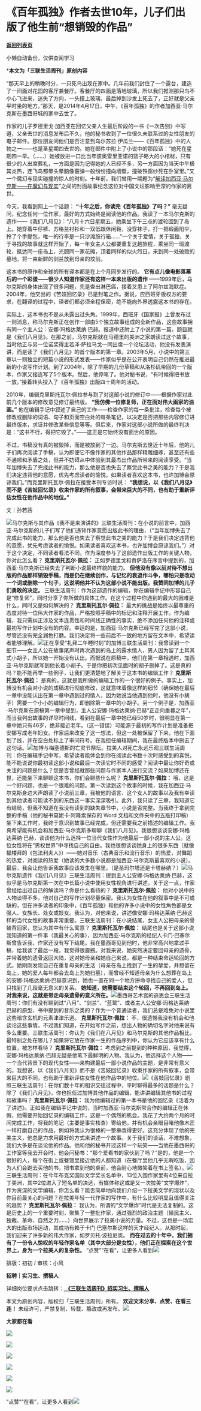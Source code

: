 # 《百年孤独》作者去世10年，儿子们出版了他生前“想销毁的作品”

[**返回列表页**](/gzh/三联生活周刊)

小懒自动备份，仅供查阅学习

***本文为「三联生活周刊」原创内容**  
  

  

“那天早上的稍晚时分，一只死鸟出现在家中。几年前我们封住了一个露台，建造了一间面对花园的客厅兼餐厅。客餐厅的四面是落地玻璃，所以我们推测那只鸟不小心飞进来，迷失了方向，一头撞上玻璃，最后掉到沙发上死去了，正好就是父亲平时坐的地方。”那天，是2014年4月17日，中午，《百年孤独》的作者加西亚·马尔克斯在墨西哥城的家中去世了。

作家的儿子罗德里戈·加西亚在回忆父亲人生最后阶段的一书《一次告别》中写道，父亲去世的消息发布后不久，他的秘书收到了一位很久未联系过的女性朋友的电子邮件。那位朋友问他们是否注意到乌尔苏拉·伊瓜兰——《百年孤独》中的人物之一——也是圣星期四去世的。她在邮件中附上了小说中的那段话：“她死在星期四一早。（……）她被放进一口比当年装奥雷里亚诺的篮子略大的小棺材，只有很少的人出席葬礼，一方面是因为记得她的人已经不多，另一方面因为当天中午极其炎热，连飞鸟都晕头晕脑像霰弹一般纷纷撞向墙壁，撞破铁窗纱死在卧室里。”又一个魔幻与现实碰撞的惊人的时刻。十年前，我们曾用一期题为“[解读加西亚·马尔克斯——在魔幻与现实](http://mp.weixin.qq.com/s?__biz=MTc5MTU3NTYyMQ==&mid=203232288&idx=1&sn=bb37547b08cf44f6fffa90e1ac9c2050&chksm=cb1f050afc688c1cc0d5c5089204903136694936f28f49f94bfac37099befa591cd434aee355&scene=21#wechat_redirect)”之间的封面故事纪念这位对中国文坛影响至深的作家的离世。

今天，我看到网上一个话题： **“十年之后，你读完《百年孤独》了吗？”**
毫无疑问，纪念任何一位作家，最好的方式始终是阅读他的作品。我读了一本马尔克斯的遗作——《我们八月见》：“八月十六日星期五，她乘坐下午三点的渡轮回到了岛上。她穿着牛仔裤、苏格兰衬衫和一双低跟休闲鞋，没穿袜子，打一把缎面阳伞，拎了个手提包，唯一的行李是一只沙滩旅行箱……”一个关于爱情，关于孤独，关于寻找的故事就这样开始了，每一年女主人公都要重复这趟旅程，乘坐同一班渡轮，抵达同一座岛上，光顾同一家花摊，顶着同样的似火烈日，来到同一处破败的墓地，将一束新鲜的剑兰放到母亲的坟前。

这本书的原作和全球的所有译本都是在上个月同步发行的。 **它有点儿像电影落幕后的一个彩蛋——很少人知道作家还有这样一本未出版的遗作**
——1999年后，马尔克斯的身体出现了很多问题，先是查出淋巴癌，接着又患上了阿尔兹海默症。2004年，他交出的《苦妓回忆录》已是封笔之作。据说，应西班牙版权方的要求，在翻译的过程中，译者们都必须全程保密，绝不能向外界透露这本书的存在。

实际上，这本书也不是从未露出过头角。1999年，西班牙《国家报》上曾发布过一则消息，称马尔克斯正在创作一部由5个独立故事组成的全新作品，这些故事拥有同一个主人公：安娜·玛格达莱纳·巴赫。报道中还附上了小说的第一篇，题目就是《我们八月见》。在那之前，马尔克斯就在马德里的美洲之家朗读过这个故事，当时他正与另一位诺奖得主若泽·萨拉马戈一同出席一个论坛活动，他没有发表演讲，而是读了《我们八月见》的首个版本的第一章。2003年5月，小说中的第三章以一则独立的短篇小说的形式发表——作家似乎是在公开表明自己仍然在推进最新的小说写作计划。到了2004年，除了早期的几份草稿和从洛杉矶带回的一个版本，作家又接连写了5个版本。然后，他停笔了。他对秘书说，“有时候得把书放一放。”接着转头投入了《百年孤独》出版四十周年的活动。

2010年，编辑克里斯托瓦尔·佩拉参与到了对这部小说的修订中——根据作家对此前几个版本的修改意见修订最终版。
**“我仿佛一位修复师，正在面对伟大画家的油画。”**
他在编辑手记中叙述了自己的工作——检查作家的每一条批注，检查每个被修改或删除的词语、句子和页面空白处的每条笔记，以决定是否把那些内容修订进最终版本，求证并修改某些信息等等。但后来，作家对这部小说所做的最终判决是：“这书不行，得把它毁了。”——这正是它始终没有面世的原因。

不过，书稿没有真的被毁掉，而是被放到了一边。马尔克斯去世近十年后，他的儿子们再次阅读了手稿，认为即便它不像作家的其他作品那样精雕细琢，甚至还有些不通顺和矛盾之处，但并不妨碍从中体验到其最杰出作品所带来的阅读享受。“当年加博失去了完成此书的能力，那么他是否也失去了察觉此书之美的能力？于是我们决定违背他的意愿，优先考虑读者的愉悦。如果读者喜欢这本书，也许加博会原谅我们。”而克里斯托瓦尔·佩拉在接受本刊专访时说：
**“我想说，以《我们八月见》而不是《苦妓回忆录》收束作家的所有叙事，会带来巨大的不同，也有助于重新评估女性在他作品中的地位。”**

  
  

文｜孙若茜

  
![](https://mmbiz.qpic.cn/sz_mmbiz_jpg/4nGEE6m7rwpncVa1eEYFsbXVsYuyoYhF5jjMsOgjuPSp0o1LL57qh4uU9IOnp2sFoeqic0mTv8wZSaaibnFczeFg/640?wx_fmt=other&from;=appmsg&tp;=webp&wxfrom;=5&wx;_lazy=1&wx;_co=1)马尔克斯与其作品《我不是来演讲的》三联生活周刊：在小说的前言中，加西亚·马尔克斯的儿子们写了他们违背作家意愿出版此书的理由，（“当年加博失去了完成此书的能力，那么他是否也失去了察觉此书之美的能力？于是我们决定违背他的意愿，优先考虑读者的愉悦。如果读者喜欢这本书，也许加博会原谅我们。”）对于这个决定，不同读者看法不同，作为深度参与了这部遗作出版工作的关键人物，你对此怎么看？
**克里斯托瓦尔·佩拉：** 正如罗德里戈和贡萨洛在序言中提到的，加西亚·马尔克斯已经失去了判断小说最终样貌的能力。
**但他没有像以前对待不想出版的作品那样销毁手稿，而是仍在继续创作，与记忆的衰退作斗争，哪怕只是改动一个词或删除一个句子，这说明他并不认为这部小说不能出版。我赞同加博的儿子们勇敢的决定。**
三联生活周刊：作为这部遗作的编辑，你在编辑手记中形容自己是“修复师”，同时分享了你所做的具体工作。在这个过程中你遇到的最大的困难是什么，同时又是如何解决的？
**克里斯托瓦尔·佩拉：**
最大的挑战是始终以最尊重的态度对待一位伟大作家的作品，严格按照手稿中的标记和注释开展工作。作为编辑，我只需纠正涉及文本连贯性和时间线正确性的事实，绝不添加任何他的注释或最初写作计划中没有的内容。幸运的是，加西亚·马尔克斯已经写完了这部小说，尽管还没有完全润色打磨。我们决定将一些前后不一致的地方留在文本中，希望读者能够理解。![](https://mmbiz.qpic.cn/sz_mmbiz_jpg/XnMeqb0xcz4hT23v8WjsaVIEZkN85yiaY2dObibMkXSdKXFP6eSfEC5cBvzNrj0Y7gcqSzykr6a2gc8YiaDxT3Puw/640?wx_fmt=jpeg&from;=appmsg)正在享受“礼拜二午睡时刻”的加博三联生活周刊：我曾读到一个细节——女主人公在故事尾声时再次遇到的岛上的露水情人，男人因为留了土耳其式小胡子，所以她一开始没有认出。而据说在原稿中，他们在第一章相遇时，加西亚·马尔克斯就写到他长着小胡子。于是你把初次见面时的胡子删掉了。这是真的吗？能不能再举一些例子，让我们更清楚地了解关于这本书的编辑工作？
**克里斯托瓦尔·佩拉：**
是真的。这就是我所做的编辑工作的一个很好的例子。事实上，加博没有机会对小说的成稿进行彻底修改，这就意味着像这样的细节（确保她在最后一章中没能认出在第一章中遇到过的情人，因为她说当他遇到他时，他没有小胡子）需要一个小小的编辑行为，即删除第一章中的小胡子。另一个例子是，加西亚·马尔克斯在原稿第一章中提到，主人公安娜·玛格达莱纳·巴赫“正走向垂暮之年”，而当我列出故事的详尽时间线，看到在最后一章中她已经50岁时，很明显在第一章中她只有46岁，绝非接近老年。（这一错误）可能源于最初的写作计划是准备把安娜写成老年妇女。作家后来改变了这一想法，但这一处被保留了下来，他在下面划了线，并在空白处标上了审问符号。在我担任编辑期间，我在最终版本中删去了这句话。![](https://mmbiz.qpic.cn/sz_mmbiz_png/XnMeqb0xcz4hT23v8WjsaVIEZkN85yiaYn5ic4j6gWc2goAPL5TtfiaCXmAFQEG04ofdKvbfFBgicPYUP6YCNw8odg/640?wx_fmt=png&from;=appmsg)加博与梅塞德斯的亡灵节祭坛。拉美人对死亡永远乐观三联生活周刊：你在编辑手记中写，希望读者能体会到你在阅读此书数十次时感受到的喜悦，能不能说说你最初读这部小说和最后一次读它时不同的感受？阅读中最让你好奇或关注的问题是什么？您是否曾经就那些问题与作家本人进行交流？如果加博还在世，还能坐下来聊聊这本书，你们会聊些什么呢？
**克里斯托瓦尔·佩拉：**
哦，这是一个好问题，也是一个很难的问题。第一次读到这个故事的时候，我在加西亚·马尔克斯身边大声朗读了小说前三章，我被他的语言、这个女人的故事以及我有幸读到其他读者可能读不到的东西这一事实深深吸引。此外，我只读了三章，我知道它有结局，但我不知道在我没有读到的缺失章节中，小说是否完整。当我终于拿到完整的手稿（他的秘书莫妮卡·阿隆索保存的
Word
文档和文件夹中的五版打印稿）坐下来工作时，我终于意识到故事已经完成，但还需要我之前描述的编辑工作。我真希望能有机会和加西亚·马尔克斯多聊聊《我们八月见》。我很想谈谈安娜·玛格达莱纳·巴赫，谈谈他为什么选择一位当代女性作为他最后一部小说的主人公。这位女性将在“男权世界”中寻找自己的自由。我也很想谈谈她身上的很多东西（就像福楼拜的《包法利夫人》）——她对音乐（古典音乐和流行音乐）的热爱，对舞蹈的热爱，对阅读的热爱（她读的大多数小说都是加西亚·马尔克斯最喜欢的小说）。最后，我会让他告诉我故事应该发生在哪里。（是圣玛尔塔还是卡塔赫纳？）[![](https://mmbiz.qpic.cn/sz_mmbiz_jpg/XnMeqb0xcz4hT23v8WjsaVIEZkN85yiaYt24gE85r63J9VjSDn4rH6xOEKpDy46TvGHGIY4Z2vrllpyGKicZESgw/640?wx_fmt=jpeg)]()马尔克斯遗作《我们八月见》三联生活周刊：提到主人公安娜·玛格达莱纳·巴赫，这似乎是马尔克斯第一次在中长篇小说中使用女性视角进行讲述，关于这一点，作家曾经给出过自己的解读吗？你是什么看待的？
**克里斯托瓦尔·佩拉：**
他对小说中的人物谈得不多。他对自己的写作计划尽量保密。我认为女性在他的叙事中是不可或缺的，但在许多读者的印象中，《百年孤独》和他的许多小说中的女性角色都是女强人、女族长、处女或妓女。我认为，对他来说，讲述像安娜·玛格达莱纳·巴赫这样的当代女性的故事非常重要。三联生活周刊：在小说结尾，女主人公把母亲的骨殖背回家，您认为其中有什么寓意？
**克里斯托瓦尔·佩拉：**
结尾也是关于这部小说我知道的第一件事（我最关心的事），因为加西亚·马尔克斯的经纪人卡门·巴塞尔斯曾告诉我，作家还没有写下结尾。我在墨西哥见到他时，他非常高兴地拿过手稿，给我读了最后一段。我觉得很震撼。对我来说，她突然决定要回母亲的遗骨，并带着她的遗骨返回大陆，这对她母亲和她自己来说，都是一种结束命运轮回的方式。她刚刚发现自己在重复母亲的生活（母亲在岛上找到了一生的挚爱，并想留在岛上，她的爱人每年都会去岛上为她扫墓），而曾经不知道母亲为什么想葬在岛上的安娜·玛格达莱纳·巴赫意识到，她也一直在同一个地方拼命寻找自己的爱人，但只找到了几段毫无意义的关系。
**她知道，她需要结束这个轮回，不再回到岛上。对我来说，这就是带走母亲遗骨的意义所在。**![](https://mmbiz.qpic.cn/sz_mmbiz_jpg/XnMeqb0xcz4hT23v8WjsaVIEZkN85yiaYvWaVjWVECMOBpuH9826l6gOxlxBTFNvlcUl8iajXF5BO2rxBEZWAdsw/640?wx_fmt=jpeg&from;=appmsg)墨西哥艺术宫的追思会三联生活周刊：你们有没有聊到过“八月”、“剑兰”、“蓝鹭”、或者主人公安娜·玛格达莱纳·巴赫的原型、书中提到的音乐之类的？作为一个普通读者，我们总是难免对小说里这些暗含玄机的元素津津乐道。
**克里斯托瓦尔·佩拉：**
不，很遗憾我没有机会和他谈论这些事情。不过我们知道，在开始写作之前，想出人物的确切名字对他来说有多么重要。三联生活周刊：你认为《我们在八月见》和马尔克斯的其他作品相比，最特别之处在哪儿？如果将它放在作家一生的作品序列中，你认为它应该享有什么位置，被怎样看待？
**克里斯托瓦尔·佩拉：**
考虑到之前提到的种种原因，我觉得，安娜·玛格达莱纳·巴赫无疑是他笔下最鲜明的人物。我认为，他选择这个人物——一个当代背景下的现代女性——来构建最后一部小说作品的主题，是非常有意义的。我想说，以《我们八月见》而不是《苦妓回忆录》收束作家的所有叙事，会带来巨大的不同，也有助于重新评估女性在他作品中的地位。![](https://mmbiz.qpic.cn/sz_mmbiz_jpg/XnMeqb0xcz4hT23v8WjsaVIEZkN85yiaY3NNXyEiau6E6vyd1xraVQ7YgDHSWST96tUHiaORmqtVOd1BUZUGUdPvw/640?wx_fmt=jpeg&from;=appmsg)《苦妓回忆录》剧照三联生活周刊：在你们数十年的相识交往过程中，平时聊得最多的话题是什么？除了《我们八月见》，你也担任过加博其他作品的编辑，能讲讲编辑其他书的过程和故事吗？
**克里斯托瓦尔·佩拉：**
我为他编辑过的第一本书是他的回忆录《活着为了讲述》。正如我在编辑手记中说的，当时加西亚·马尔克斯常合作的编辑正在休假，他需要开始回忆录的编辑工作，这是一个偶然的机会。我花了大约两个月的时间完成工作，将我的笔记（主要是事实核查）寄给他，并有机会亲眼目睹他像木匠一样打磨自己的作品，例如将我认为很棒的一整章改得更好。这充分体现了他的完美主义，他总是力求用最好的方式来讲述一个故事。关于我们的谈话，不难想象，我们大多是在谈论他的作品。他和他的秘书开过这样一个玩笑——当他在墨西哥的工作室等我去开会时，他会问秘书：“那个爱看书的家伙到了吗？”是的，他是一个很好的人，每个在街上或餐馆里接近他的人都知道（在餐厅里他几乎无暇吃饭，因为人们会跑去买他的书，把书拿到他的桌前，他会耐心地微笑着在书上签名）。[![](https://mmbiz.qpic.cn/mmbiz_jpg/c2Sib3Mp7pONCxNGLkESuUpY4odEgxk2wJ7Qj7GJ5v4fpnVYaFwEyn3R8uZ9NtFYXyv8WGo8E5hcMuvIV0iaXa2Q/640?wx_fmt=jpeg&from;=appmsg)]()三联生活周刊：在今年布克奖国际文学奖长名单中，13位入围作家里有4位来自拉丁美洲，其中2位进入了短名单的决选，有媒体称这或是又一次拉美“文学爆炸”，作为资深的文学编辑，你怎么看？能否简单地向我们介绍一下拉美文学的现状以及你目前最关心的问题？在拉美年轻一代作家的写作中，有什么比较明显且值得关注的趋势？
**克里斯托瓦尔·佩拉：**
我认为，所谓的“文学爆炸”时代是无法复制的。这是历史上的一个重要时刻，聚集了一整批作家，通过强烈的政治主题（殖民主义、独裁、革命、自然之力……）向世界展示了拉美小说的力量。不过，这也是一场宏大的出版市场运动，其成功有赖于卡门·巴塞尔斯这样的天才经纪人。从那时起，我们迎来了许多新的伟大作家，如罗贝托·波拉尼奥。
**而在过去的十年中，我们拥有了一份令人惊叹的年轻作家名单（其中大部分是女性），他们正在探索在这个世界上，身为一个拉美人的复杂性。**
“点赞”“在看”，让更多人看到![](https://mmbiz.qpic.cn/mmbiz_gif/c2Sib3Mp7pON9hkSZwdTibRHNZSMPyiapUCHJwlyoZVBC3SfmPmF0VKjkm3NiaToQloHFJ6icyicqZnqgXp6pSQJt5gg/640?wx_fmt=gif&from;=appmsg&wxfrom;=5&wx;_lazy=1&tp;=wxpic)  
  
  
  
  
  

排版：初初 / 审核：小风

  
 **招聘｜实习生、撰稿人**  

详细岗位要求点击跳转：[
**《三联生活周刊》招实习生、撰稿人**](http://mp.weixin.qq.com/s?__biz=MTc5MTU3NTYyMQ==&mid=2651136871&idx=3&sn=f1c0777fe9d31881e5dfca68ebc2937f&chksm=5907324d6e70bb5b3546dfe1c7b31b5fe05664bebbf36356ba9a1a352e0678444cad62875ad4&scene=21#wechat_redirect)

本文为原创内容，版权归「三联生活周刊」所有。 **欢迎文末分享、点赞、在看三连！**
未经许可，严禁复制、转载、篡改或再发布。![](https://mmbiz.qpic.cn/sz_mmbiz_png/Gg7Qtoh7Aic9ZTmAdCc80b4nD7xicgPt863QWU7oNswDx19XrjfTtSl8QwatY2EEZGuNd1WRRiapDZjcDhTnNYmBg/640?wx_fmt=other&wxfrom;=5&wx;_lazy=1&wx;_co=1&retryload;=1&tp;=webp)

 **大家都在看**

  

[![](https://mmbiz.qpic.cn/mmbiz_png/c2Sib3Mp7pONo3jmjiatp8KxVyul6CibG4HlL4kdwhgiaPxibvc6j9Z8jnqibM52s1aMa44DcoOpjhibdatXDsxZiaebRA/640?wx_fmt=png&from;=appmsg&wxfrom;=5&wx;_lazy=1&wx;_co=1&tp;=wxpic)](http://mp.weixin.qq.com/s?__biz=MTc5MTU3NTYyMQ==&mid=2651363378&idx=2&sn=349d7d7336afea1028be3917bfb1b8d3&chksm=590a89186e7d000e0ace7dc6a2cabdda071c3b01b1a709e4ba6c7b35f5b8ca0e9c75097b2600&scene=21#wechat_redirect)

[![](https://mmbiz.qpic.cn/mmbiz_jpg/c2Sib3Mp7pOPsibCm70QXdSW6w1xWuvBvRN1Cg7QRkPibtbdzKYOtBvbnQRBH6PVgBPHr3xVfbpuvyMzTn36hGUcw/640?wx_fmt=jpeg&from;=appmsg&wxfrom;=5&wx;_lazy=1&wx;_co=1&tp;=wxpic)](http://mp.weixin.qq.com/s?__biz=MTc5MTU3NTYyMQ==&mid=2651365513&idx=2&sn=c853b03e78b0774b4f2e58faf6336088&chksm=590ab1a36e7d38b506de4679b0bf35806e32b453af1ff57aa920d82d2c35943ce1a2d16e8909&scene=21#wechat_redirect)

[![](https://mmbiz.qpic.cn/mmbiz_jpg/c2Sib3Mp7pOPsibCm70QXdSW6w1xWuvBvRNcq2OK9RwfhRwzDL1UJ72cuDfPHyqQdU28pekxBib0peXFiaSKKKOskQ/640?wx_fmt=jpeg&from;=appmsg&wxfrom;=5&wx;_lazy=1&wx;_co=1&tp;=wxpic)](http://mp.weixin.qq.com/s?__biz=MTc5MTU3NTYyMQ==&mid=2651366286&idx=1&sn=5dc1dfadb078daf5163ce99c06934a74&chksm=590ab2a46e7d3bb2410ffe27d0cd8ccd84922b44c4391965067c90ae129938db6c24a5a23848&scene=21#wechat_redirect)

  
![](https://mmbiz.qpic.cn/sz_mmbiz_png/Gg7Qtoh7Aic9ZTmAdCc80b4nD7xicgPt86k1kgpU51hWCHjV92ryhVW35PLCvLhxLw9XDhXjgeDyZhHSx5EbRcfg/640?wx_fmt=other&wxfrom;=5&wx;_lazy=1&wx;_co=1&retryload;=1&tp;=webp)  

[![](https://mmbiz.qpic.cn/mmbiz_jpg/c2Sib3Mp7pONo3jmjiatp8KxVyul6CibG4HrtdXfCav5WktQNrNU8MIpgpwyNs86VJKAajZ7N0ups7lIJkykZL1rg/640?wx_fmt=jpeg&from;=appmsg&wxfrom;=5&wx;_lazy=1&wx;_co=1&tp;=wxpic)]()

[![](https://mmbiz.qpic.cn/mmbiz_jpg/c2Sib3Mp7pOPRRic6R8dvynVQIgxSP5Y1PMRSGibdkjX8eia7nOBAGicP9lNQAIGDOMiciaDCKsNXYr13Owv2CbpP4H3w/640?wx_fmt=jpeg&wxfrom;=5&wx;_lazy=1&wx;_co=1&tp;=wxpic)]()

  
  
“点赞”“在看”，让更多人看到![](https://mmbiz.qpic.cn/mmbiz_gif/c2Sib3Mp7pON9hkSZwdTibRHNZSMPyiapUCHJwlyoZVBC3SfmPmF0VKjkm3NiaToQloHFJ6icyicqZnqgXp6pSQJt5gg/640?wx_fmt=gif&from;=appmsg&wxfrom;=5&wx;_lazy=1&tp;=wxpic)

